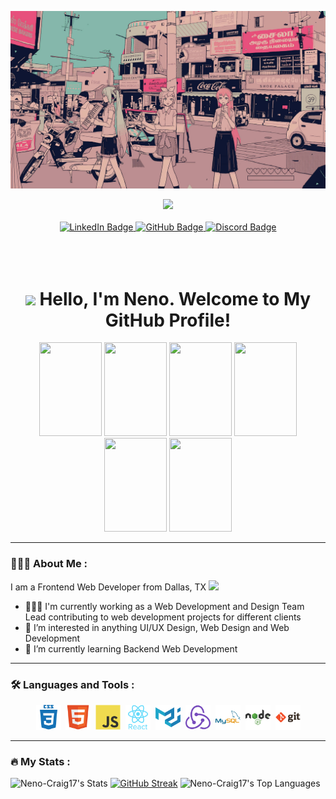 <p align="center">
    <img src="pink-90s-aesthetic-x2i9y8jjvje2hu5b.jpg"/>
</p align="center">


<div id="header" align="center">
  <img src="https://media.giphy.com/media/v1.Y2lkPTc5MGI3NjExam9lang0dG9obGdoZmp6ZGNsMWkzbTRwc2drODhlaTg4dDRkN3ZhbCZlcD12MV9pbnRlcm5hbF9naWZfYnlfaWQmY3Q9cw/Bm6VdYZnuWHkRcej7r/giphy.gif"/> 
</div>
<br>
<div id="badges" align="center">
  <a href="your-linkedin-URL">
    <img src="https://img.shields.io/badge/LinkedIn-silver?style=for-the-badge&logo=linkedin&logoColor=black" alt="LinkedIn Badge"/>
  </a>
  <a href="your-github-URL">
    <img src="https://img.shields.io/badge/GitHub-black?style=for-the-badge&logo=github&logoColor=white" alt="GitHub Badge"/>
  </a>
  <a href="your-twitter-URL">
    <img src="https://img.shields.io/badge/Discord-purple?style=for-the-badge&logo=discord&logoColor=white" alt="Discord Badge"/>
  </a>
</div>
<br>
<div id="badges" align="center">
  <img src="https://komarev.com/ghpvc/?username=Neno-Craig17&style=flat-square&color=blue" alt=""/>
</div>
<br>
<h1 align="center">
  <img src="https://media.giphy.com/media/v1.Y2lkPTc5MGI3NjExMXNmaWU4bjdsMnY2NHhzeTdsYnE3OGNzdXNyczFobmIzOWlqOHEwbiZlcD12MV9pbnRlcm5hbF9naWZfYnlfaWQmY3Q9cw/UivD8bWmSe2JX7y0Qa/giphy.gif" width="40px"/> 
  Hello, I'm Neno. Welcome to My GitHub Profile!
</h1>
<div align="center">
  <img src="https://media.giphy.com/media/v1.Y2lkPTc5MGI3NjExcmo5ZmpiMmg2eWd6aHloYXJoNTRreDNxcHpud243cjdmdnExYmZlbyZlcD12MV9pbnRlcm5hbF9naWZfYnlfaWQmY3Q9cw/P94m6KtvPbPHzlShJu/giphy.gif" width="100" height="150"/> 
    <img src="https://media.giphy.com/media/jPsraWbk0eJHxp474l/giphy.gif" width="100" height="150"/> 
    <img src="https://media.giphy.com/media/v1.Y2lkPTc5MGI3NjExcGZpaXlsN2NsMnh1N3E0N2llMHQ3b2ptb2dnZTIxb2l4c2x6ZTQzbSZlcD12MV9pbnRlcm5hbF9naWZfYnlfaWQmY3Q9cw/Civ55Gum6LlE51sOwD/giphy.gif" width="100" height="150"/>
    <img src="https://media.giphy.com/media/v1.Y2lkPTc5MGI3NjExazlmOXdwZnY4OXZpdjR1ZzJsajl0MDhmaTdxZTRjOGxzaTlwMWZxeSZlcD12MV9pbnRlcm5hbF9naWZfYnlfaWQmY3Q9cw/RMZaqrIlIarFmBrTt9/giphy.gif" width="100" height="150"/> 
    <img src="https://media.giphy.com/media/v1.Y2lkPTc5MGI3NjExY2FkZmF6NG5zdDQ5amUyM25mMXgwcmw0cWk3NHkzeGhranR4aGVwZSZlcD12MV9pbnRlcm5hbF9naWZfYnlfaWQmY3Q9cw/1qeMVoOlGWcL0CIYw3/giphy.gif" width="100" height="150"/> 
    <img src="https://media.giphy.com/media/v1.Y2lkPTc5MGI3NjExNDdxbW1ubXFxOHE1cTdjbGM4N2psMnU1a2c0cXN5ZjdjYm1wZ3V1aiZlcD12MV9pbnRlcm5hbF9naWZfYnlfaWQmY3Q9cw/PfhZ7GNIOkFxGDy4AH/giphy.gif" width="100" height="150"/> 
</div>

---

### 👩🏾‍💻 About Me :
I am a Frontend Web Developer from Dallas, TX <img src="https://media.giphy.com/media/v1.Y2lkPTc5MGI3NjExeXVldHlkZ2pyOWxqMXludXV1azJ0N25tY3FjNDFtaDl2Ymc0MnhleSZlcD12MV9pbnRlcm5hbF9naWZfYnlfaWQmY3Q9cw/dMLmQfCO7lCA2gX3tw/giphy.gif" width="40">

- 👩🏾‍💻 I'm currently working as a Web Development and Design Team Lead contributing to web development projects for different clients
- 👀 I’m interested in anything UI/UX Design, Web Design and Web Development
- 🌱 I’m currently learning Backend Web Development

---

### :hammer_and_wrench: Languages and Tools :

<div align="center">
  <img src="https://github.com/devicons/devicon/blob/master/icons/css3/css3-plain-wordmark.svg"  title="CSS3" alt="CSS" width="40" height="40"/>&nbsp;
  <img src="https://github.com/devicons/devicon/blob/master/icons/html5/html5-original.svg" title="HTML5" alt="HTML" width="40" height="40"/>&nbsp;
  <img src="https://github.com/devicons/devicon/blob/master/icons/javascript/javascript-original.svg" title="JavaScript" alt="JavaScript" width="40" height="40"/>&nbsp;
  <img src="https://github.com/devicons/devicon/blob/master/icons/react/react-original-wordmark.svg" title="React" alt="React" width="40" height="40"/>&nbsp;
  <img src="https://github.com/devicons/devicon/blob/master/icons/materialui/materialui-original.svg" title="Material UI" alt="Material UI" width="40" height="40"/>&nbsp;
  <img src="https://github.com/devicons/devicon/blob/master/icons/redux/redux-original.svg" title="Redux" alt="Redux " width="40" height="40"/>&nbsp;
  <img src="https://github.com/devicons/devicon/blob/master/icons/mysql/mysql-original-wordmark.svg" title="MySQL"  alt="MySQL" width="40" height="40"/>&nbsp;
  <img src="https://github.com/devicons/devicon/blob/master/icons/nodejs/nodejs-original-wordmark.svg" title="NodeJS" alt="NodeJS" width="40" height="40"/>&nbsp;
  <img src="https://github.com/devicons/devicon/blob/master/icons/git/git-original-wordmark.svg" title="Git" **alt="Git" width="40" height="40"/>
</div>

---

### :fire: My Stats :

![Neno-Craig17's Stats](https://github-readme-stats.vercel.app/api?username=Neno-Craig17&theme=radical&show_icons=true&hide_border=true&count_private=true)
[![GitHub Streak](https://github-readme-streak-stats.herokuapp.com?user=Neno-Craig17&theme=radical&hide_border=true&border_radius=0)](https://git.io/streak-stats)
![Neno-Craig17's Top Languages](https://github-readme-stats.vercel.app/api/top-langs/?username=Neno-Craig17&theme=radical&show_icons=true&hide_border=true&layout=compact)

















<!---
Neno-Craig17/Neno-Craig17 is a ✨ special ✨ repository because its `README.md` (this file) appears on your GitHub profile.
You can click the Preview link to take a look at your changes.
--->
